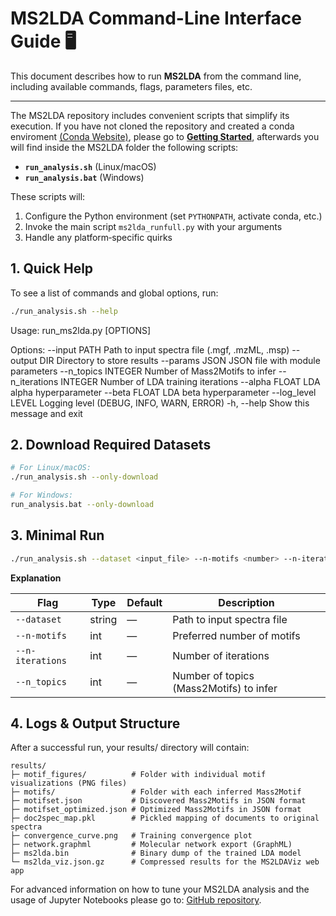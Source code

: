 # MS2LDA Command-Line Interface Guide 🖥️

This document describes how to run **MS2LDA** from the command line, including available commands, flags, parameters files, etc.

---

The MS2LDA repository includes convenient scripts that simplify its execution.
If you have not cloned the repository and created a conda enviroment [(Conda Website)](http://conda.io/), please go to [**Getting Started**](./home/quick_start.md), afterwards you will find inside the MS2LDA folder the following scripts:

- **`run_analysis.sh`** (Linux/macOS)  
- **`run_analysis.bat`** (Windows)

These scripts will:

1. Configure the Python environment (set `PYTHONPATH`, activate conda, etc.)  
2. Invoke the main script `ms2lda_runfull.py` with your arguments  
3. Handle any platform‑specific quirks

## 1. Quick Help

To see a list of commands and global options, run:

```bash
./run_analysis.sh --help
```
Usage: run_ms2lda.py [OPTIONS]

Options:
  --input PATH           Path to input spectra file (.mgf, .mzML, .msp)
  --output DIR           Directory to store results
  --params JSON          JSON file with module parameters
  --n_topics INTEGER     Number of Mass2Motifs to infer
  --n_iterations INTEGER Number of LDA training iterations
  --alpha FLOAT          LDA alpha hyperparameter
  --beta FLOAT           LDA beta hyperparameter
  --log_level LEVEL      Logging level (DEBUG, INFO, WARN, ERROR)
  -h, --help             Show this message and exit

## 2. Download Required Datasets

```bash
# For Linux/macOS:
./run_analysis.sh --only-download

# For Windows:
run_analysis.bat --only-download
```

## 3. Minimal Run

```bash
./run_analysis.sh --dataset <input_file> --n-motifs <number> --n-iterations <number> --output-folder <folder>
```
**Explanation**

| Flag             | Type   | Default | Description                                       |
| ---------------- | ------ | ------- | ------------------------------------------------- |
| `--dataset`      | string | —       | Path to input spectra file                        |
| `--n-motifs`     | int    | —       | Preferred number of motifs                        |
| `--n-iterations` | int    | —       | Number of iterations                              |
| `--n_topics`     | int    | —       | Number of topics (Mass2Motifs) to infer           |

## 4. Logs & Output Structure
After a successful run, your results/ directory will contain:

```text
results/
├─ motif_figures/          # Folder with individual motif visualizations (PNG files)
├─ motifs/                 # Folder with each inferred Mass2Motif
├─ motifset.json           # Discovered Mass2Motifs in JSON format
├─ motifset_optimized.json # Optimized Mass2Motifs in JSON format
├─ doc2spec_map.pkl        # Pickled mapping of documents to original spectra
├─ convergence_curve.png   # Training convergence plot
├─ network.graphml         # Molecular network export (GraphML)
├─ ms2lda.bin              # Binary dump of the trained LDA model
└─ ms2lda_viz.json.gz      # Compressed results for the MS2LDAViz web app
```

For advanced information on how to tune your MS2LDA analysis and the usage of Jupyter Notebooks please go to: [GitHub repository](https://github.com/vdhooftcompmet/MS2LDA/blob/main/README_CLI.md).  